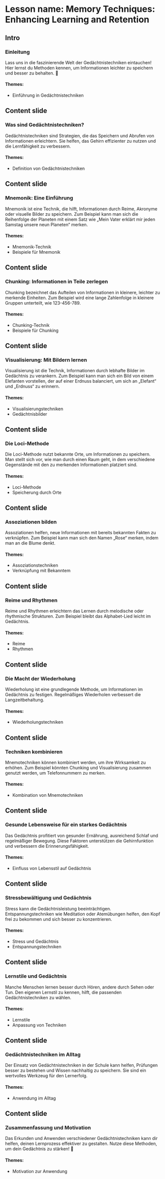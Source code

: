 # Lesson name: Memory Techniques: Enhancing Learning and Retention

## Intro

### Einleitung

Lass uns in die faszinierende Welt der Gedächtnistechniken eintauchen! Hier lernst du Methoden kennen, um Informationen leichter zu speichern und besser zu behalten. 🌟

#### **Themes:**
- Einführung in Gedächtnistechniken

## Content slide

### Was sind Gedächtnistechniken?

Gedächtnistechniken sind Strategien, die das Speichern und Abrufen von Informationen erleichtern. Sie helfen, das Gehirn effizienter zu nutzen und die Lernfähigkeit zu verbessern.

#### **Themes:**
- Definition von Gedächtnistechniken

## Content slide

### Mnemonik: Eine Einführung

Mnemonik ist eine Technik, die hilft, Informationen durch Reime, Akronyme oder visuelle Bilder zu speichern. Zum Beispiel kann man sich die Reihenfolge der Planeten mit einem Satz wie „Mein Vater erklärt mir jeden Samstag unsere neun Planeten“ merken.

#### **Themes:**
- Mnemonik-Technik
- Beispiele für Mnemonik

## Content slide

### Chunking: Informationen in Teile zerlegen

Chunking bezeichnet das Aufteilen von Informationen in kleinere, leichter zu merkende Einheiten. Zum Beispiel wird eine lange Zahlenfolge in kleinere Gruppen unterteilt, wie 123-456-789.

#### **Themes:**
- Chunking-Technik
- Beispiele für Chunking

## Content slide

### Visualisierung: Mit Bildern lernen

Visualisierung ist die Technik, Informationen durch lebhafte Bilder im Gedächtnis zu verankern. Zum Beispiel kann man sich ein Bild von einem Elefanten vorstellen, der auf einer Erdnuss balanciert, um sich an „Elefant“ und „Erdnuss“ zu erinnern.

#### **Themes:**
- Visualisierungstechniken
- Gedächtnisbilder

## Content slide

### Die Loci-Methode

Die Loci-Methode nutzt bekannte Orte, um Informationen zu speichern. Man stellt sich vor, wie man durch einen Raum geht, in dem verschiedene Gegenstände mit den zu merkenden Informationen platziert sind.

#### **Themes:**
- Loci-Methode
- Speicherung durch Orte

## Content slide

### Assoziationen bilden

Assoziationen helfen, neue Informationen mit bereits bekannten Fakten zu verknüpfen. Zum Beispiel kann man sich den Namen „Rose“ merken, indem man an die Blume denkt.

#### **Themes:**
- Assoziationstechniken
- Verknüpfung mit Bekanntem

## Content slide

### Reime und Rhythmen

Reime und Rhythmen erleichtern das Lernen durch melodische oder rhythmische Strukturen. Zum Beispiel bleibt das Alphabet-Lied leicht im Gedächtnis.

#### **Themes:**
- Reime
- Rhythmen

## Content slide

### Die Macht der Wiederholung

Wiederholung ist eine grundlegende Methode, um Informationen im Gedächtnis zu festigen. Regelmäßiges Wiederholen verbessert die Langzeitbehaltung.

#### **Themes:**
- Wiederholungstechniken

## Content slide

### Techniken kombinieren

Mnemotechniken können kombiniert werden, um ihre Wirksamkeit zu erhöhen. Zum Beispiel könnten Chunking und Visualisierung zusammen genutzt werden, um Telefonnummern zu merken.

#### **Themes:**
- Kombination von Mnemotechniken

## Content slide

### Gesunde Lebensweise für ein starkes Gedächtnis

Das Gedächtnis profitiert von gesunder Ernährung, ausreichend Schlaf und regelmäßiger Bewegung. Diese Faktoren unterstützen die Gehirnfunktion und verbessern die Erinnerungsfähigkeit.

#### **Themes:**
- Einfluss von Lebensstil auf Gedächtnis

## Content slide

### Stressbewältigung und Gedächtnis

Stress kann die Gedächtnisleistung beeinträchtigen. Entspannungstechniken wie Meditation oder Atemübungen helfen, den Kopf frei zu bekommen und sich besser zu konzentrieren.

#### **Themes:**
- Stress und Gedächtnis
- Entspannungstechniken

## Content slide

### Lernstile und Gedächtnis

Manche Menschen lernen besser durch Hören, andere durch Sehen oder Tun. Den eigenen Lernstil zu kennen, hilft, die passenden Gedächtnistechniken zu wählen.

#### **Themes:**
- Lernstile
- Anpassung von Techniken

## Content slide

### Gedächtnistechniken im Alltag

Der Einsatz von Gedächtnistechniken in der Schule kann helfen, Prüfungen besser zu bestehen und Wissen nachhaltig zu speichern. Sie sind ein wertvolles Werkzeug für den Lernerfolg.

#### **Themes:**
- Anwendung im Alltag

## Content slide

### Zusammenfassung und Motivation

Das Erkunden und Anwenden verschiedener Gedächtnistechniken kann dir helfen, deinen Lernprozess effektiver zu gestalten. Nutze diese Methoden, um dein Gedächtnis zu stärken! 🌟

#### **Themes:**
- Motivation zur Anwendung
